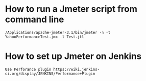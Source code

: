 # How to run a Jmeter script from command line

    /Applications/apache-jmeter-3.1/bin/jmeter -n -t YahooPerformanceTest.jmx -l Test.jtl

# How to set up Jmeter on Jenkins

    Use Perforance plugin https://wiki.jenkins-ci.org/display/JENKINS/Performance+Plugin
